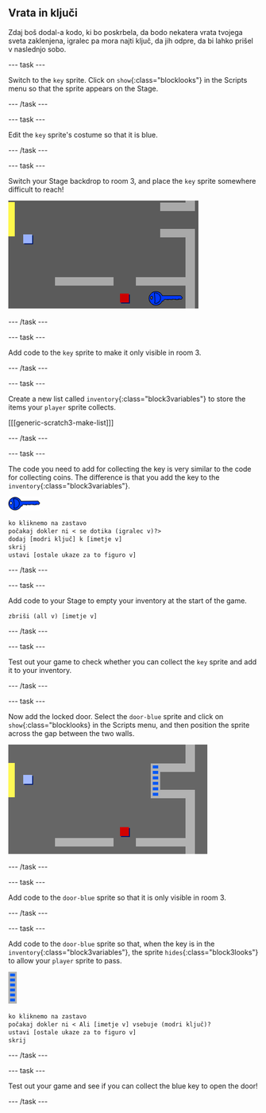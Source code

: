 ## Vrata in ključi

Zdaj boš dodal-a kodo, ki bo poskrbela, da bodo nekatera vrata tvojega sveta zaklenjena, igralec pa mora najti ključ, da jih odpre, da bi lahko prišel v naslednjo sobo.

\--- task \---

Switch to the `key` sprite. Click on `show`{:class="blocklooks"} in the Scripts menu so that the sprite appears on the Stage.

\--- /task \---

\--- task \---

Edit the `key` sprite's costume so that it is blue.

\--- /task \---

\--- task \---

Switch your Stage backdrop to room 3, and place the `key` sprite somewhere difficult to reach!

![screenshot](images/world-key.png)

\--- /task \---

\--- task \---

Add code to the `key` sprite to make it only visible in room 3.

\--- /task \---

\--- task \---

Create a new list called `inventory`{:class="block3variables"} to store the items your `player` sprite collects.

[[[generic-scratch3-make-list]]]

\--- /task \---

\--- task \---

The code you need to add for collecting the key is very similar to the code for collecting coins. The difference is that you add the key to the `inventory`{:class="block3variables"}.

![key](images/key.png)

```blocks3
ko kliknemo na zastavo
počakaj dokler ni < se dotika (igralec v)?>
dodaj [modri ključ] k [imetje v]
skrij
ustavi [ostale ukaze za to figuro v]
```

\--- /task \---

\--- task \---

Add code to your Stage to empty your inventory at the start of the game.

```blocks3
zbriši (all v) [imetje v]
```

\--- /task \---

\--- task \---

Test out your game to check whether you can collect the `key` sprite and add it to your inventory.

\--- /task \---

\--- task \---

Now add the locked door. Select the `door-blue` sprite and click on `show`{:class="blocklooks} in the Scripts menu, and then position the sprite across the gap between the two walls.

![screenshot](images/world-door.png)

\--- /task \---

\--- task \---

Add code to the `door-blue` sprite so that it is only visible in room 3.

\--- /task \---

\--- task \---

Add code to the `door-blue` sprite so that, when the key is in the `inventory`{:class="block3variables"}, the sprite `hides`{:class="block3looks"} to allow your `player` sprite to pass.

![door](images/door.png)

```blocks3
ko kliknemo na zastavo
počakaj dokler ni < Ali [imetje v] vsebuje (modri ključ)?
ustavi [ostale ukaze za to figuro v]
skrij
```

\--- /task \---

\--- task \---

Test out your game and see if you can collect the blue key to open the door!

\--- /task \---